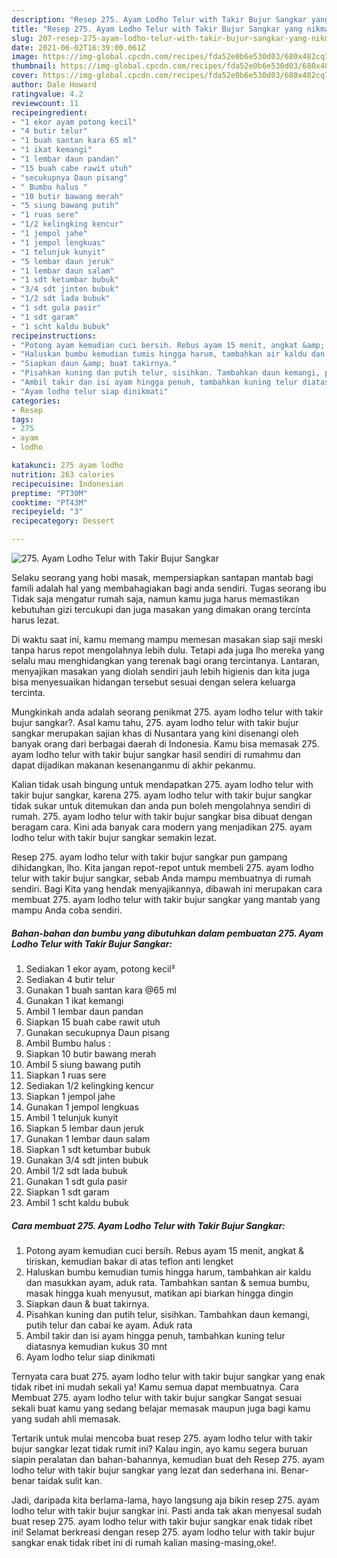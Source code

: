 ```yaml
---
description: "Resep 275. Ayam Lodho Telur with Takir Bujur Sangkar yang nikmat dan Mudah Dibuat"
title: "Resep 275. Ayam Lodho Telur with Takir Bujur Sangkar yang nikmat dan Mudah Dibuat"
slug: 207-resep-275-ayam-lodho-telur-with-takir-bujur-sangkar-yang-nikmat-dan-mudah-dibuat
date: 2021-06-02T16:39:00.061Z
image: https://img-global.cpcdn.com/recipes/fda52e0b6e530d03/680x482cq70/275-ayam-lodho-telur-with-takir-bujur-sangkar-foto-resep-utama.jpg
thumbnail: https://img-global.cpcdn.com/recipes/fda52e0b6e530d03/680x482cq70/275-ayam-lodho-telur-with-takir-bujur-sangkar-foto-resep-utama.jpg
cover: https://img-global.cpcdn.com/recipes/fda52e0b6e530d03/680x482cq70/275-ayam-lodho-telur-with-takir-bujur-sangkar-foto-resep-utama.jpg
author: Dale Howard
ratingvalue: 4.2
reviewcount: 11
recipeingredient:
- "1 ekor ayam potong kecil"
- "4 butir telur"
- "1 buah santan kara 65 ml"
- "1 ikat kemangi"
- "1 lembar daun pandan"
- "15 buah cabe rawit utuh"
- "secukupnya Daun pisang"
- " Bumbu halus "
- "10 butir bawang merah"
- "5 siung bawang putih"
- "1 ruas sere"
- "1/2 kelingking kencur"
- "1 jempol jahe"
- "1 jempol lengkuas"
- "1 telunjuk kunyit"
- "5 lembar daun jeruk"
- "1 lembar daun salam"
- "1 sdt ketumbar bubuk"
- "3/4 sdt jinten bubuk"
- "1/2 sdt lada bubuk"
- "1 sdt gula pasir"
- "1 sdt garam"
- "1 scht kaldu bubuk"
recipeinstructions:
- "Potong ayam kemudian cuci bersih. Rebus ayam 15 menit, angkat &amp; tiriskan, kemudian bakar di atas teflon anti lengket"
- "Haluskan bumbu kemudian tumis hingga harum, tambahkan air kaldu dan masukkan ayam, aduk rata. Tambahkan santan &amp; semua bumbu, masak hingga kuah menyusut, matikan api biarkan hingga dingin"
- "Siapkan daun &amp; buat takirnya."
- "Pisahkan kuning dan putih telur, sisihkan. Tambahkan daun kemangi, putih telur dan cabai ke ayam. Aduk rata"
- "Ambil takir dan isi ayam hingga penuh, tambahkan kuning telur diatasnya kemudian kukus 30 mnt"
- "Ayam lodho telur siap dinikmati"
categories:
- Resep
tags:
- 275
- ayam
- lodho

katakunci: 275 ayam lodho 
nutrition: 263 calories
recipecuisine: Indonesian
preptime: "PT30M"
cooktime: "PT43M"
recipeyield: "3"
recipecategory: Dessert

---
```



![275. Ayam Lodho Telur with Takir Bujur Sangkar](https://img-global.cpcdn.com/recipes/fda52e0b6e530d03/680x482cq70/275-ayam-lodho-telur-with-takir-bujur-sangkar-foto-resep-utama.jpg)

Selaku seorang yang hobi masak, mempersiapkan santapan mantab bagi famili adalah hal yang membahagiakan bagi anda sendiri. Tugas seorang ibu Tidak saja mengatur rumah saja, namun kamu juga harus memastikan kebutuhan gizi tercukupi dan juga masakan yang dimakan orang tercinta harus lezat.

Di waktu  saat ini, kamu memang mampu memesan masakan siap saji meski tanpa harus repot mengolahnya lebih dulu. Tetapi ada juga lho mereka yang selalu mau menghidangkan yang terenak bagi orang tercintanya. Lantaran, menyajikan masakan yang diolah sendiri jauh lebih higienis dan kita juga bisa menyesuaikan hidangan tersebut sesuai dengan selera keluarga tercinta. 



Mungkinkah anda adalah seorang penikmat 275. ayam lodho telur with takir bujur sangkar?. Asal kamu tahu, 275. ayam lodho telur with takir bujur sangkar merupakan sajian khas di Nusantara yang kini disenangi oleh banyak orang dari berbagai daerah di Indonesia. Kamu bisa memasak 275. ayam lodho telur with takir bujur sangkar hasil sendiri di rumahmu dan dapat dijadikan makanan kesenanganmu di akhir pekanmu.

Kalian tidak usah bingung untuk mendapatkan 275. ayam lodho telur with takir bujur sangkar, karena 275. ayam lodho telur with takir bujur sangkar tidak sukar untuk ditemukan dan anda pun boleh mengolahnya sendiri di rumah. 275. ayam lodho telur with takir bujur sangkar bisa dibuat dengan beragam cara. Kini ada banyak cara modern yang menjadikan 275. ayam lodho telur with takir bujur sangkar semakin lezat.

Resep 275. ayam lodho telur with takir bujur sangkar pun gampang dihidangkan, lho. Kita jangan repot-repot untuk membeli 275. ayam lodho telur with takir bujur sangkar, sebab Anda mampu membuatnya di rumah sendiri. Bagi Kita yang hendak menyajikannya, dibawah ini merupakan cara membuat 275. ayam lodho telur with takir bujur sangkar yang mantab yang mampu Anda coba sendiri.

<!--inarticleads1-->

##### Bahan-bahan dan bumbu yang dibutuhkan dalam pembuatan 275. Ayam Lodho Telur with Takir Bujur Sangkar:

1. Sediakan 1 ekor ayam, potong kecil²
1. Sediakan 4 butir telur
1. Gunakan 1 buah santan kara @65 ml
1. Gunakan 1 ikat kemangi
1. Ambil 1 lembar daun pandan
1. Siapkan 15 buah cabe rawit utuh
1. Gunakan secukupnya Daun pisang
1. Ambil  Bumbu halus :
1. Siapkan 10 butir bawang merah
1. Ambil 5 siung bawang putih
1. Siapkan 1 ruas sere
1. Sediakan 1/2 kelingking kencur
1. Siapkan 1 jempol jahe
1. Gunakan 1 jempol lengkuas
1. Ambil 1 telunjuk kunyit
1. Siapkan 5 lembar daun jeruk
1. Gunakan 1 lembar daun salam
1. Siapkan 1 sdt ketumbar bubuk
1. Gunakan 3/4 sdt jinten bubuk
1. Ambil 1/2 sdt lada bubuk
1. Gunakan 1 sdt gula pasir
1. Siapkan 1 sdt garam
1. Ambil 1 scht kaldu bubuk




<!--inarticleads2-->

##### Cara membuat 275. Ayam Lodho Telur with Takir Bujur Sangkar:

1. Potong ayam kemudian cuci bersih. Rebus ayam 15 menit, angkat &amp; tiriskan, kemudian bakar di atas teflon anti lengket
1. Haluskan bumbu kemudian tumis hingga harum, tambahkan air kaldu dan masukkan ayam, aduk rata. Tambahkan santan &amp; semua bumbu, masak hingga kuah menyusut, matikan api biarkan hingga dingin
1. Siapkan daun &amp; buat takirnya.
1. Pisahkan kuning dan putih telur, sisihkan. Tambahkan daun kemangi, putih telur dan cabai ke ayam. Aduk rata
1. Ambil takir dan isi ayam hingga penuh, tambahkan kuning telur diatasnya kemudian kukus 30 mnt
1. Ayam lodho telur siap dinikmati




Ternyata cara buat 275. ayam lodho telur with takir bujur sangkar yang enak tidak ribet ini mudah sekali ya! Kamu semua dapat membuatnya. Cara Membuat 275. ayam lodho telur with takir bujur sangkar Sangat sesuai sekali buat kamu yang sedang belajar memasak maupun juga bagi kamu yang sudah ahli memasak.

Tertarik untuk mulai mencoba buat resep 275. ayam lodho telur with takir bujur sangkar lezat tidak rumit ini? Kalau ingin, ayo kamu segera buruan siapin peralatan dan bahan-bahannya, kemudian buat deh Resep 275. ayam lodho telur with takir bujur sangkar yang lezat dan sederhana ini. Benar-benar taidak sulit kan. 

Jadi, daripada kita berlama-lama, hayo langsung aja bikin resep 275. ayam lodho telur with takir bujur sangkar ini. Pasti anda tak akan menyesal sudah buat resep 275. ayam lodho telur with takir bujur sangkar enak tidak ribet ini! Selamat berkreasi dengan resep 275. ayam lodho telur with takir bujur sangkar enak tidak ribet ini di rumah kalian masing-masing,oke!.

